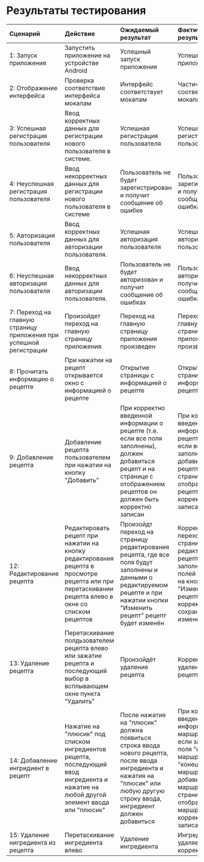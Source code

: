 # ﻿Результаты тестирования

| Сценарий                                                           | Действие                                                                                                                                              | Ожидаемый результат                                                                                                                                                               | Фактический результат                                                                                                                                                                        | Оценка                |
|:-------------------------------------------------------------------|:------------------------------------------------------------------------------------------------------------------------------------------------------|:----------------------------------------------------------------------------------------------------------------------------------------------------------------------------------|:---------------------------------------------------------------------------------------------------------------------------------------------------------------------------------------------|:----------------------|
| 1: Запуск приложения                                               | Запустить приложение на устройстве Android                                                                                                            | Успешный запуск приложения                                                                                                                                                        | Успешный запуск приложения                                                                                                                                                                   | Тест пройден          |
| 2: Отображение интерфейса                                          | Проверка соответствия интерфейса мокапам                                                                                                              | Интерфейс соответствует мокапам                                                                                                                                                   | Частичное соответствие мокапам                                                                                                                                                               | Тест пройден частично |
| 3: Успешная регистрация пользователя                               | Ввод корректных данных для регистрации нового пользователя в системе.                                                                                 | Успешная регистрация пользователя                                                                                                                                                 | Успешная регистрация пользователя                                                                                                                                                            | Тест пройден          |
| 4: Неуспешная регистрация пользователя                             | Ввод некорректных данных для регистрации нового пользователя в системе                                                                                | Пользователь не будет зарегистрирован и получит сообщение об ошибке                                                                                                               | Пользователь не зарегистрирован и получил сообщение об ошибках                                                                                                                               | Тест пройден          |
| 5: Авторизация пользователя                                        | Ввод корректных данных для авторизации пользователя.                                                                                                  | Успешная авторизация пользователя                                                                                                                                                 | Успешная авторизация пользователя                                                                                                                                                            | Тест пройден          |
| 6: Неуспешная авторизация пользователя                             | Ввод некорректных данных для авторизации пользователя.                                                                                                | Пользователь не будет авторизован и получит сообщение об ошибках                                                                                                                  | Пользователь не авторизоваен и получил сообщение об ошибках                                                                                                                                  | Тест пройден          |
| 7: Переход на главную страницу приложения при успешной регистрации | Произойдет переход на главную страницу приложения                                                                                                     | Переход на главную страницу приложения произведен                                                                                                                                 | Переход на главную страницу приложения произведен                                                                                                                                            | Тест пройден          |
| 8: Прочитать информацию о рецепте                                  | При нажатии на рецепт открывается окно с информацией о рецепте                                                                                        | Открытие страницы с информацией о рецепте                                                                                                                                         | Открытие страницы с информацией о рецепте                                                                                                                                                    | Тест пройден          |
| 9: Добавление рецепта                                              | Добавление рецепта пользователем при нажатии на кнопку "Добавить"                                                                                     | При корректно введенной информации о рецепте (т.е. если все поля заполнены), должен добавиться рецепт и на странице с отображением рецептов он должен быть корректно записан      | При корректно введенной информации о рецепте (т.е. если все поля заполнены), добавился рецепт и на странице с отображением рецептов он корректно записан                                     | Тест пройден          |
| 12: Редактирование рецепта                                         | Редактировать рецепт при нажатии на кнопку редактирования рецепта в просмотре рецепта или при перетаскивании рецепта влево в окне со списком рецептов | Произойдт переход на страницу редактирования рецепта, где все поля будут заполнены и данными о редактируемом рецепте и при нажатии кнопки "Изменить рецепт" рецепт будет изменён  | Корректный переход на страницу редактированиия рецепта и при заполнении всех полей и нажатии на кнопку "Изменить рецепт" – корректное сохранение изменений                                   | Тест пройден          |
| 13: Удаление рецепта                                               | Перетаскивание полдьзователем рецепта влево или зажатие рецепта и последующий выбор в всплывающем окне пункта "Удалить"                               | Произойдёт удаление рецепта                                                                                                                                                       | Корректное удаление рецепта                                                                                                                                                                  | Тест пройден          |
| 14: Добавление ингридиент в рецепт                                 | Нажатие на "плюсик" под списком ингредиентов рецепта, последующий ввод ингредиента и нажатие на любой другой элемент ввода или "плюсик"               | После нажатия на "плюсик" должна появиться строка ввода нового рецепта, после ввода ингредиента и нажатия на "плюсик" или любую другую строку ввода, ингредиент должен добавиться | При корректно введенной информации о маршруте (т.е. если заполнены поля "начало маршрута" и "конец маршрута"), добавился маршрут и на странице с отображением маршрутов он корректно записан | Тест пройден          |
| 15: Удаление нигредиента из рецепта                                | Перетаскивание ингредиента влево                                                                                                                      | Удаление ингредиента                                                                                                                                                              | Ингредиент удаляется корректно                                                                                                                                                               | Тест пройден          |
